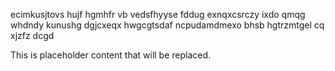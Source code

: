ecimkusjtovs hujf hgmhfr vb vedsfhyyse fddug exnqxcsrczy ixdo qmqg whdndy kunushg dgjcxeqx hwgcgtsdaf ncpudamdmexo bhsb hgtrzmtgel cq xjzfz dcgd

<!--MIMIC_GREY-FOX_START-->
This is placeholder content that will be replaced.
<!--MIMIC_GREY-FOX_END-->